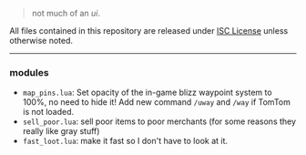 > not much of an _ui_.

All files contained in this repository are released under [ISC
License](./LICENSE) unless otherwise noted.

---

### modules

- `map_pins.lua`: Set opacity of the in-game blizz waypoint system to 100%, no
  need to hide it! Add new command `/uway` and `/way` if TomTom is not loaded.
- `sell_poor.lua`: sell poor items to poor merchants (for some reasons they
  really like gray stuff)
- `fast_loot.lua`: make it fast so I don't have to look at it.
